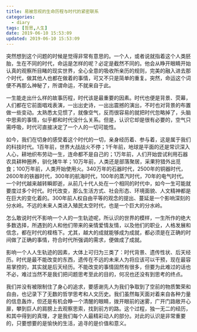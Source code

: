 ```yaml
---
title: 易被忽视的生命历程与时代的紧密联系
categories:
  - diary
tags: [哲思,人生]
date: 2019-06-10 15:53:09
updated: 2019-06-10 15:53:09
---
```


突然想到这个问题的时候是觉得非常有意思的。一个人，或者说就指着这个人类胚胎，生在不同的时代，命运是怎样的呢？必定是截然不同的。他会从睁开眼睛开始认真的观察所目睹的现实世界，全心全意的吸收所亲历的规则，完美的融入进去那个时代，做其他人也都在做着的事情，可又不只是简单的重复。突然，命运这个词便不再那么神秘了，所谓命运，不就来自于此。

一生能走出什么样的故事历程，时代该是最重要的因素。时代也便是背景、荧幕，人们都在它前面唱戏表演，一出出史诗，一出出震撼的演出，不时也对背景的布置做一些变动。太熟悉太见惯了，就像空气，反而很容易的就把时代忽略掉了，头脑中思索的事情，似乎都和时代没什么关系。但是，认识它却是很有必要的，空气只需呼吸，时代可直接决定了一个人的一切可能性。

如今，我们在切身的感受着这个时代的一切，亲身经历着、参与着，这是属于我们的科技时代。1百年前，世界大战战火不停；1千年前，地球是平面的还是常识深入人心，耕地织布劳动一生，连命都不是自己的；1万年前，人们开始尝试利用石器农具耕种圈养，驯化猪牛羊；10万年前，人类还是部落聚居，采果狩猎外出觅食；100万年前，人类开始使用火。340万年的石器时代，2500年的铜器时代，2600年的铁器时代，300年的航海时代，100年的蒸汽时代，70年的电气时代。一个时代越来越转瞬即逝，从前几十代人处在一个相同的时代中，如今一生可能就要度过多个时代。时代改变，那么生活方式、社会形态、环境面貌、人文精神都是在巨大的变化着的。300年前人权自由平等的观念的提出、蔓延是一个影响深刻的分水岭。不远的未来人类进入殖民太空时代，也是一个巨大的分水岭。

怎么敢说时代不影响一个人的一生轨迹呢，所认识的世界的模样，一生所作的绝大多数选择，所遇到的人和他们带来的亲情爱情友情，以及他们的职业，人格发展和信念，都在时代的桎梏下。尤其，越大的成就能够成为成就，都必须是在正确的时间做了正确的事情，符合时代所强调的需求，便做成了成就。

影响一个人人生轨迹的因素，大体上可归为三类了：时代背景、遗传性状、后天经历。时代是最不能改变的东西，遗传在不远的未来人为将应该可以干预，现在最容易掌控的，其实就是后天经历。不能改变的事情固然有很多，但要为此难过的话也不必，难过当然不是我们把问题思考至此的目的，何况也还没有到思考的终点。

我们并没有被限制住了身心的追求，要感谢先人为我们争取到了空前的物质繁荣和自由，也记录下了无数的哲学思考和人文历史。我们虽然每天面对着来自各种力量的信息轰炸，但还是有机会睁一个清醒的眼睛，拨开眼前的迷雾，广开门路敞开心扉，攀到巨人的肩膀上去观察思索，找到前方的路。这个过程，独一无二的经历，和其中得到的真理，才是我们每个人最精彩动人的部分。对此的认识是非常重要的，只要想要的是愉快的生活，追寻的是价值和意义。